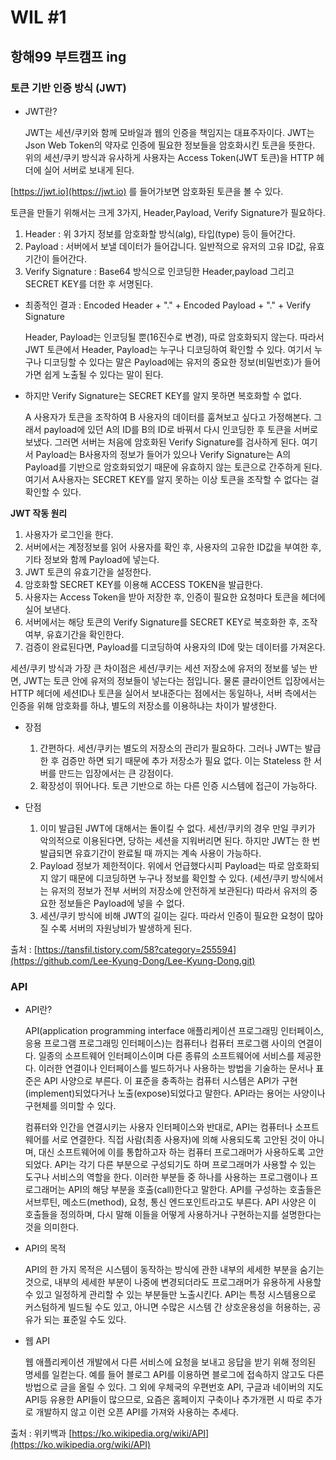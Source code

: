 # WIL #1
## 항해99 부트캠프 ing

### 토큰 기반 인증 방식 (JWT)

* JWT란?

  JWT는 세션/쿠키와 함께 모바일과 웹의 인증을 책임지는 대표주자이다. JWT는 Json Web Token의 약자로 인증에 필요한 정보들을 암호화시킨 토큰을 뜻한다. 위의 세션/쿠키 방식과 유사하게 사용자는 Access Token(JWT 토큰)을 HTTP 헤더에 실어 서버로 보내게 된다.

[https://jwt.io](https://jwt.io) 를 들어가보면 암호화된 토큰을 볼 수 있다.

토큰을 만들기 위해서는 크게 3가지, Header,Payload, Verify Signature가 필요하다. 
1. Header : 위 3가지 정보를 암호화할 방식(alg), 타입(type) 등이 들어간다.
2. Payload : 서버에서 보낼 데이터가 들어갑니다. 일반적으로 유저의 고유 ID값, 유효기간이 들어간다.
3. Verify Signature :  Base64 방식으로 인코딩한 Header,payload 그리고 SECRET KEY를 더한 후 서명된다.


* 최종적인 결과 : Encoded Header + "." + Encoded Payload + "." + Verify Signature

  Header, Payload는 인코딩될 뿐(16진수로 변경), 따로 암호화되지 않는다. 따라서 JWT 토큰에서 Header, Payload는 누구나 디코딩하여 확인할 수 있다. 여기서 누구나 디코딩할 수 있다는 말은 Payload에는 유저의 중요한 정보(비밀번호)가 들어가면 쉽게 노출될 수 있다는 말이 된다. 
 
* 하지만 Verify Signature는 SECRET KEY를 알지 못하면 복호화할 수 없다.

  A 사용자가 토큰을 조작하여 B 사용자의 데이터를 훔쳐보고 싶다고 가정해본다. 그래서 payload에 있던 A의 ID를 B의 ID로 바꿔서 다시 인코딩한 후 토큰을 서버로 보냈다. 그러면 서버는 처음에 암호화된 Verify Signature를 검사하게 된다. 여기서 Payload는 B사용자의 정보가 들어가 있으나 Verify Signature는 A의 Payload를 기반으로 암호화되었기 때문에 유효하지 않는 토큰으로 간주하게 된다. 여기서 A사용자는 SECRET KEY를 알지 못하는 이상 토큰을 조작할 수 없다는 걸 확인할 수 있다.


**JWT 작동 원리**
  1. 사용자가 로그인을 한다.
  2. 서버에서는 계정정보를 읽어 사용자를 확인 후, 사용자의 고유한 ID값을 부여한 후, 기타 정보와 함께 Payload에 넣는다.
  3. JWT 토큰의 유효기간을 설정한다.
  4. 암호화할 SECRET KEY를 이용해 ACCESS TOKEN을 발급한다.
  5. 사용자는 Access Token을 받아 저장한 후, 인증이 필요한 요청마다 토큰을 헤더에 실어 보낸다.
  6. 서버에서는 해당 토큰의 Verify Signature를 SECRET KEY로 복호화한 후, 조작 여부, 유효기간을 확인한다.
  7. 검증이 완료된다면, Payload를 디코딩하여 사용자의 ID에 맞는 데이터를 가져온다. 

  세션/쿠키 방식과 가장 큰 차이점은 세션/쿠키는 세션 저장소에 유저의 정보를 넣는 반면, JWT는 토큰 안에 유저의 정보들이 넣는다는 점입니다. 물론 클라이언트 입장에서는 HTTP 헤더에 세션ID나 토큰을 실어서 보내준다는 점에서는 동일하나, 서버 측에서는 인증을 위해 암호화를 하냐, 별도의 저장소를 이용하냐는 차이가 발생한다.


* 장점
  1. 간편하다. 세션/쿠키는 별도의 저장소의 관리가 필요하다. 그러나 JWT는 발급한 후 검증만 하면 되기 때문에 추가 저장소가 필요 없다. 이는 Stateless 한 서버를 만드는 입장에서는 큰 강점이다.
  2. 확장성이 뛰어나다. 토큰 기반으로 하는 다른 인증 시스템에 접근이 가능하다. 


* 단점
  1. 이미 발급된 JWT에 대해서는 돌이킬 수 없다. 세션/쿠키의 경우 만일 쿠키가 악의적으로 이용된다면, 당하는 세션을 지워버리면 된다. 하지만 JWT는 한 번 발급되면 유효기간이 완료될 때 까지는 계속 사용이 가능하다.
  2. Payload 정보가 제한적이다. 위에서 언급했다시피 Payload는 따로 암호화되지 않기 때문에 디코딩하면 누구나 정보를 확인할 수 있다. (세션/쿠키 방식에서는 유저의 정보가 전부 서버의 저장소에 안전하게 보관된다) 따라서 유저의 중요한 정보들은 Payload에 넣을 수 없다.
  3. 세션/쿠키 방식에 비해 JWT의 길이는 길다. 따라서 인증이 필요한 요청이 많아질 수록 서버의 자원낭비가 발생하게 된다.

출처 : [https://tansfil.tistory.com/58?category=255594](https://github.com/Lee-Kyung-Dong/Lee-Kyung-Dong.git)




### API

* API란?

  API(application programming interface 애플리케이션 프로그래밍 인터페이스, 응용 프로그램 프로그래밍 인터페이스)는 컴퓨터나 컴퓨터 프로그램 사이의 연결이다. 일종의 소프트웨어 인터페이스이며 다른 종류의 소프트웨어에 서비스를 제공한다. 이러한 연결이나 인터페이스를 빌드하거나 사용하는 방법을 기술하는 문서나 표준은 API 사양으로 부른다. 이 표준을 충족하는 컴퓨터 시스템은 API가 구현(implement)되었다거나 노출(expose)되었다고 말한다. API라는 용어는 사양이나 구현체를 의미할 수 있다.

  컴퓨터와 인간을 연결시키는 사용자 인터페이스와 반대로, API는 컴퓨터나 소프트웨어를 서로 연결한다. 직접 사람(최종 사용자)에 의해 사용되도록 고안된 것이 아니며, 대신 소프트웨어에 이를 통합하고자 하는 컴퓨터 프로그래머가 사용하도록 고안되었다. API는 각기 다른 부분으로 구성되기도 하며 프로그래머가 사용할 수 있는 도구나 서비스의 역할을 한다. 이러한 부분들 중 하나를 사용하는 프로그램이나 프로그래머는 API의 해당 부분을 호출(call)한다고 말한다. API를 구성하는 호출들은 서브루틴, 메소드(method), 요청, 통신 엔드포인트라고도 부른다. API 사양은 이 호출들을 정의하며, 다시 말해 이들을 어떻게 사용하거나 구현하는지를 설명한다는 것을 의미한다.

* API의 목적

  API의 한 가지 목적은 시스템이 동작하는 방식에 관한 내부의 세세한 부분을 숨기는 것으로, 내부의 세세한 부분이 나중에 변경되더라도 프로그래머가 유용하게 사용할 수 있고 일정하게 관리할 수 있는 부분들만 노출시킨다. API는 특정 시스템용으로 커스텀하게 빌드될 수도 있고, 아니면 수많은 시스템 간 상호운용성을 허용하는, 공유가 되는 표준일 수도 있다.

* 웹 API

  웹 애플리케이션 개발에서 다른 서비스에 요청을 보내고 응답을 받기 위해 정의된 명세를 일컫는다. 예를 들어 블로그 API를 이용하면 블로그에 접속하지 않고도 다른 방법으로 글을 올릴 수 있다. 그 외에 우체국의 우편번호 API, 구글과 네이버의 지도 API등 유용한 API들이 많으므로, 요즘은 홈페이지 구축이나 추가개편 시 따로 추가로 개발하지 않고 이런 오픈 API를 가져와 사용하는 추세다.

출처 : 위키백과 [https://ko.wikipedia.org/wiki/API](https://ko.wikipedia.org/wiki/API)

